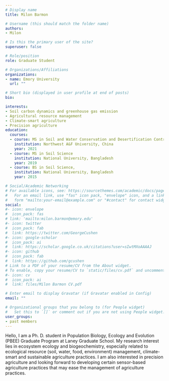 ```yaml
---
# Display name
title: Milon Barmon

# Username (this should match the folder name)
authors:
- Milon

# Is this the primary user of the site?
superuser: false

# Role/position
role: Graduate Student

# Organizations/Affiliations
organizations:
- name: Emory University
  url: ""

# Short bio (displayed in user profile at end of posts)
bio: 

interests:
- Soil carbon dynamics and greenhouse gas emission 
- Agricultural resource management 
- Climate-smart agriculture
- Precision agriculture
education:
  courses:
  - course: MS in Soil and Water Conservation and Desertification Control
    institution: Northwest A&F University, China
    year: 2021
  - course: MS in Soil Science
    institution: National University, Bangladesh
    year: 2019
  - course: BS in Soil Science, 
    institution: National University, Bangladesh
    year: 2015

# Social/Academic Networking
# For available icons, see: https://sourcethemes.com/academic/docs/page-builder/#icons
#   For an email link, use "fas" icon pack, "envelope" icon, and a link in the
#   form "mailto:your-email@example.com" or "#contact" for contact widget.
social:
#- icon: envelope
#  icon_pack: fas
# link: 'mailto:milon.barmon@emory.edu'
#- icon: twitter
#  icon_pack: fab
#  link: https://twitter.com/GeorgeCushen
#- icon: google-scholar
#  icon_pack: ai
#  link: https://scholar.google.co.uk/citations?user=sIwtMXoAAAAJ
#- icon: github
#  icon_pack: fab
#  link: https://github.com/gcushen
# Link to a PDF of your resume/CV from the About widget.
# To enable, copy your resume/CV to `static/files/cv.pdf` and uncomment the lines below.
#- icon: cv
#  icon_pack: ai
#  link: files/Milon Barmon CV.pdf

# Enter email to display Gravatar (if Gravatar enabled in Config)
email: ""

# Organizational groups that you belong to (for People widget)
#   Set this to `[]` or comment out if you are not using People widget.
user_groups:
- past members
---
```


Hello, I am a Ph. D. student in Population Biology, Ecology and Evolution (PBEE) Graduate Program at Laney Graduate School. My research interest lies in ecosystem ecology and biogeochemistry, especially related to ecological resource (soil, water, food, environment) management, climate-smart and sustainable agriculture practices. I am also interested in precision agriculture and looking forward to developing certain sensor-based agriculture practices that may ease the management of agriculture practices.
